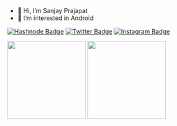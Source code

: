 - 👋 Hi, I’m Sanjay Prajapat
- 👀 I’m interested in Android

[![Hashnode Badge](https://img.shields.io/badge/Hashnode-2962FF?style=for-the-badge&logo=hashnode&logoColor=white)](https://sanjayprajapat.hashnode.dev/)
[![Twitter Badge](https://img.shields.io/badge/Twitter-1DA1F2?style=for-the-badge&logo=twitter&logoColor=white)](https://twitter.com/sanjay_draws )
[![Instagram Badge](https://img.shields.io/badge/Instagram-E4405F?style=for-the-badge&logo=instagram&logoColor=white)](https://www.instagram.com/sanjay_draws/?hl=en)

  <img height="180em" src="https://github-readme-stats.vercel.app/api?username=sanjaydraws&theme=blue-green"/>
  <img height="180em" src="https://github-readme-stats.vercel.app/api/top-langs/?username=sanjaydraws&theme=blue-green"/>


<!-- <img height="180em" src="https://github-readme-stats.vercel.app/api?username=sanjaydraws&show_icons=true&hide_border=true&&count_private=true" /> -->


<!---
sanjaydraws/sanjaydraws is a ✨ special ✨ repository because its `README.md` (this file) appears on your GitHub profile.
You can click the Preview link to take a look at your changes.
--->
